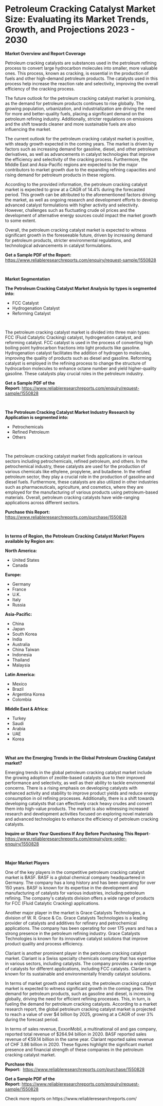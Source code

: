<p><h1>Petroleum Cracking Catalyst Market Size: Evaluating its Market Trends, Growth, and Projections 2023 - 2030</h1></p><p><strong>Market Overview and Report Coverage</strong></p>
<p><p>Petroleum cracking catalysts are substances used in the petroleum refining process to convert large hydrocarbon molecules into smaller, more valuable ones. This process, known as cracking, is essential in the production of fuels and other high-demand petroleum products. The catalysts used in this process help increase the reaction rate and selectivity, improving the overall efficiency of the cracking process.</p><p>The future outlook for the petroleum cracking catalyst market is promising, as the demand for petroleum products continues to rise globally. The growing population, urbanization, and industrialization are driving the need for more and better-quality fuels, placing a significant demand on the petroleum refining industry. Additionally, stricter regulations on emissions and the shift towards cleaner and more sustainable fuels are also influencing the market.</p><p>The current outlook for the petroleum cracking catalyst market is positive, with steady growth expected in the coming years. The market is driven by factors such as increasing demand for gasoline, diesel, and other petroleum derivatives, as well as advancements in catalyst technologies that improve the efficiency and selectivity of the cracking process. Furthermore, the Middle East and Asia-Pacific regions are expected to be the major contributors to market growth due to the expanding refining capacities and rising demand for petroleum products in these regions.</p><p>According to the provided information, the petroleum cracking catalyst market is expected to grow at a CAGR of 14.4% during the forecasted period. This growth can be attributed to the aforementioned factors driving the market, as well as ongoing research and development efforts to develop advanced catalyst formulations with higher activity and selectivity. However, challenges such as fluctuating crude oil prices and the development of alternative energy sources could impact the market growth to some extent.</p><p>Overall, the petroleum cracking catalyst market is expected to witness significant growth in the foreseeable future, driven by increasing demand for petroleum products, stricter environmental regulations, and technological advancements in catalyst formulations.</p></p>
<p><strong>Get a Sample PDF of the Report:</strong> <a href="https://www.reliableresearchreports.com/enquiry/request-sample/1550828">https://www.reliableresearchreports.com/enquiry/request-sample/1550828</a></p>
<p>&nbsp;</p>
<p><strong>Market Segmentation</strong></p>
<p><strong>The Petroleum Cracking Catalyst Market Analysis by types is segmented into:</strong></p>
<p><ul><li>FCC Catalyst</li><li>Hydrogenation Catalyst</li><li>Reforming Catalyst</li></ul></p>
<p>&nbsp;</p>
<p><p>The petroleum cracking catalyst market is divided into three main types: FCC (Fluid Catalytic Cracking) catalyst, hydrogenation catalyst, and reforming catalyst. FCC catalyst is used in the process of converting high boiling point hydrocarbon fractions into light products like gasoline. Hydrogenation catalyst facilitates the addition of hydrogen to molecules, improving the quality of products such as diesel and gasoline. Reforming catalyst is employed in the refining process to change the structure of hydrocarbon molecules to enhance octane number and yield higher-quality gasoline. These catalysts play crucial roles in the petroleum industry.</p></p>
<p><strong>Get a Sample PDF of the Report:</strong>&nbsp;<a href="https://www.reliableresearchreports.com/enquiry/request-sample/1550828">https://www.reliableresearchreports.com/enquiry/request-sample/1550828</a></p>
<p>&nbsp;</p>
<p><strong>The Petroleum Cracking Catalyst Market Industry Research by Application is segmented into:</strong></p>
<p><ul><li>Petrochemicals</li><li>Refined Petroleum</li><li>Others</li></ul></p>
<p>&nbsp;</p>
<p><p>The petroleum cracking catalyst market finds applications in various sectors including petrochemicals, refined petroleum, and others. In the petrochemical industry, these catalysts are used for the production of various chemicals like ethylene, propylene, and butadiene. In the refined petroleum sector, they play a crucial role in the production of gasoline and diesel fuels. Furthermore, these catalysts are also utilized in other industries such as pharmaceuticals, agriculture, and cosmetics, where they are employed for the manufacturing of various products using petroleum-based materials. Overall, petroleum cracking catalysts have wide-ranging applications across different sectors.</p></p>
<p><strong>Purchase this Report:</strong>&nbsp; <a href="https://www.reliableresearchreports.com/purchase/1550828">https://www.reliableresearchreports.com/purchase/1550828</a></p>
<p>&nbsp;</p>
<p><strong>In terms of Region, the Petroleum Cracking Catalyst Market Players available by Region are:</strong></p>
<p>
    <p> <strong> North America: </strong>
        <ul>
            <li>United States</li>
            <li>Canada</li>
        </ul>
        </p> 
    <p> <strong> Europe: </strong>
        <ul>
            <li>Germany</li>
            <li>France</li>
            <li>U.K.</li>
            <li>Italy</li>
            <li>Russia</li>
        </ul>
        </p> 
    <p> <strong> Asia-Pacific: </strong>
        <ul>
            <li>China</li>
            <li>Japan</li>
            <li>South Korea</li>
            <li>India</li>
            <li>Australia</li>
            <li>China Taiwan</li>
            <li>Indonesia</li>
            <li>Thailand</li>
            <li>Malaysia</li>
        </ul>
        </p> 
    <p> <strong> Latin America: </strong>
        <ul>
            <li>Mexico</li>
            <li>Brazil</li>
            <li>Argentina Korea</li>
            <li>Colombia</li>
        </ul>
        </p> 
    <p> <strong> Middle East & Africa: </strong>
        <ul>
            <li>Turkey</li>
            <li>Saudi</li>
            <li>Arabia</li>
            <li>UAE</li>
            <li>Korea</li>
        </ul>
    </p>
    </p>
<p>&nbsp;</p>
<p><strong>What are the Emerging Trends in the Global Petroleum Cracking Catalyst market?</strong></p>
<p><p>Emerging trends in the global petroleum cracking catalyst market include the growing adoption of zeolite-based catalysts due to their improved performance and selectivity, as well as their ability to tackle environmental concerns. There is a rising emphasis on developing catalysts with enhanced activity and stability to improve product yields and reduce energy consumption in oil refining processes. Additionally, there is a shift towards developing catalysts that can effectively crack heavy crudes and convert them into high-value products. The market is also witnessing increased research and development activities focused on exploring novel materials and advanced technologies to enhance the efficiency of petroleum cracking catalysts.</p></p>
<p><strong>Inquire or Share Your Questions If Any Before Purchasing This Report</strong>- <a href="https://www.reliableresearchreports.com/enquiry/pre-order-enquiry/1550828">https://www.reliableresearchreports.com/enquiry/pre-order-enquiry/1550828</a></p>
<p>&nbsp;</p>
<p><strong>Major Market Players</strong></p>
<p><p>One of the key players in the competitive petroleum cracking catalyst market is BASF. BASF is a global chemical company headquartered in Germany. The company has a long history and has been operating for over 150 years. BASF is known for its expertise in the development and manufacturing of catalysts for various industries, including petroleum refining. The company's catalysts division offers a wide range of products for FCC (Fluid Catalytic Cracking) applications.</p><p>Another major player in the market is Grace Catalysts Technologies, a division of W. R. Grace & Co. Grace Catalysts Technologies is a leading provider of catalysts and additives for refinery and petrochemical applications. The company has been operating for over 175 years and has a strong presence in the petroleum refining industry. Grace Catalysts Technologies is known for its innovative catalyst solutions that improve product quality and process efficiency.</p><p>Clariant is another prominent player in the petroleum cracking catalyst market. Clariant is a Swiss specialty chemicals company that has expertise in various sectors, including catalysts. The company provides a wide range of catalysts for different applications, including FCC catalysts. Clariant is known for its sustainable and environmentally friendly catalyst solutions.</p><p>In terms of market growth and market size, the petroleum cracking catalyst market is expected to witness significant growth in the coming years. The demand for petroleum products, such as gasoline and diesel, is increasing globally, driving the need for efficient refining processes. This, in turn, is fueling the demand for petroleum cracking catalysts. According to a market research report, the global petroleum cracking catalyst market is projected to reach a value of over $4 billion by 2025, growing at a CAGR of over 3% during the forecast period.</p><p>In terms of sales revenue, ExxonMobil, a multinational oil and gas company, reported total revenue of $264.94 billion in 2020. BASF reported sales revenue of €59.14 billion in the same year. Clariant reported sales revenue of CHF 3.86 billion in 2020. These figures highlight the significant market presence and financial strength of these companies in the petroleum cracking catalyst market.</p></p>
<p><strong>Purchase this Report:</strong>&nbsp;&nbsp;<a href="https://www.reliableresearchreports.com/purchase/1550828">https://www.reliableresearchreports.com/purchase/1550828</a></p>
<p></p>
<p><strong>Get a Sample PDF of the Report:</strong>&nbsp;<a href="https://www.reliableresearchreports.com/enquiry/request-sample/1550828">https://www.reliableresearchreports.com/enquiry/request-sample/1550828</a></p>
<p>Check more reports on https://www.reliableresearchreports.com/</p>